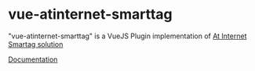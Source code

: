 # vue-atinternet-smarttag

"vue-atinternet-smarttag" is a VueJS Plugin implementation of [At Internet Smartag solution](https://www.atinternet.com/produits/smarttag/)

[Documentation](https://seb-l.github.io/vue-atinternet-smarttag/)

